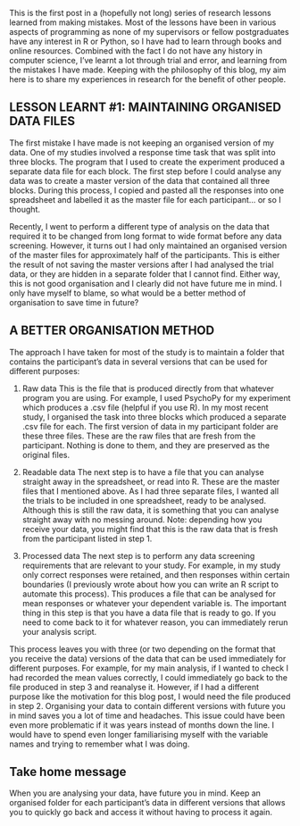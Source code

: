 This is the first post in a (hopefully not long) series of research lessons learned from making mistakes. Most of the lessons have been in various aspects of programming as none of my supervisors or fellow postgraduates have any interest in R or Python, so I have had to learn through books and online resources. Combined with the fact I do not have any history in computer science, I’ve learnt a lot through trial and error, and learning from the mistakes I have made. Keeping with the philosophy of this blog, my aim here is to share my experiences in research for the benefit of other people.

## LESSON LEARNT #1: MAINTAINING ORGANISED DATA FILES

The first mistake I have made is not keeping an organised version of my data. One of my studies involved a response time task that was split into three blocks. The program that I used to create the experiment produced a separate data file for each block. The first step before I could analyse any data was to create a master version of the data that contained all three blocks. During this process, I copied and pasted all the responses into one spreadsheet and labelled it as the master file for each participant… or so I thought.

Recently, I went to perform a different type of analysis on the data that required it to be changed from long format to wide format before any data screening. However, it turns out I had only maintained an organised version of the master files for approximately half of the participants. This is either the result of not saving the master versions after I had analysed the trial data, or they are hidden in a separate folder that I cannot find. Either way, this is not good organisation and I clearly did not have future me in mind. I only have myself to blame, so what would be a better method of organisation to save time in future?

## A BETTER ORGANISATION METHOD

The approach I have taken for most of the study is to maintain a folder that contains the participant’s data in several versions that can be used for different purposes:

1. Raw data
This is the file that is produced directly from that whatever program you are using. For example, I used PsychoPy for my experiment which produces a .csv file (helpful if you use R). In my most recent study, I organised the task into three blocks which produced a separate .csv file for each. The first version of data in my participant folder are these three files. These are the raw files that are fresh from the participant. Nothing is done to them, and they are preserved as the original files.

2. Readable data
The next step is to have a file that you can analyse straight away in the spreadsheet, or read into R. These are the master files that I mentioned above. As I had three separate files, I wanted all the trials to be included in one spreadsheet, ready to be analysed. Although this is still the raw data, it is something that you can analyse straight away with no messing around. Note: depending how you receive your data, you might find that this is the raw data that is fresh from the participant listed in step 1.

3. Processed data
The next step is to perform any data screening requirements that are relevant to your study. For example, in my study only correct responses were retained, and then responses within certain boundaries (I previously wrote about how you can write an R script to automate this process). This produces a file that can be analysed for mean responses or whatever your dependent variable is. The important thing in this step is that you have a data file that is ready to go. If you need to come back to it for whatever reason, you can immediately rerun your analysis script.


This process leaves you with three (or two depending on the format that you receive the data) versions of the data that can be used immediately for different purposes. For example, for my main analysis, if I wanted to check I had recorded the mean values correctly, I could immediately go back to the file produced in step 3 and reanalyse it. However, if I had a different purpose like the motivation for this blog post, I would need the file produced in step 2. Organising your data to contain different versions with future you in mind saves you a lot of time and headaches. This issue could have been even more problematic if it was years instead of months down the line. I would have to spend even longer familiarising myself with the variable names and trying to remember what I was doing.

## Take home message
When you are analysing your data, have future you in mind. Keep an organised folder for each participant’s data in different versions that allows you to quickly go back and access it without having to process it again.

